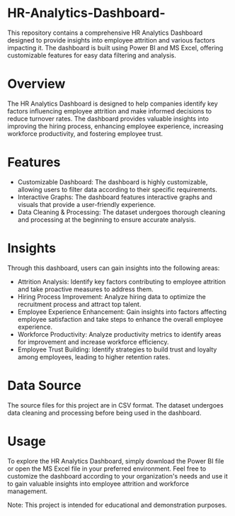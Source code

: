 # HR-Analytics-Dashboard-

This repository contains a comprehensive HR Analytics Dashboard designed to provide insights into employee attrition and various factors impacting it. The dashboard is built using Power BI and MS Excel, offering customizable features for easy data filtering and analysis.

# Overview
The HR Analytics Dashboard is designed to help companies identify key factors influencing employee attrition and make informed decisions to reduce turnover rates. The dashboard provides valuable insights into improving the hiring process, enhancing employee experience, increasing workforce productivity, and fostering employee trust.

# Features
* Customizable Dashboard: The dashboard is highly customizable, allowing users to filter data according to their specific requirements.
* Interactive Graphs: The dashboard features interactive graphs and visuals that provide a user-friendly experience.
* Data Cleaning & Processing: The dataset undergoes thorough cleaning and processing at the beginning to ensure accurate analysis.

# Insights
Through this dashboard, users can gain insights into the following areas:
* Attrition Analysis: Identify key factors contributing to employee attrition and take proactive measures to address them.
* Hiring Process Improvement: Analyze hiring data to optimize the recruitment process and attract top talent.
* Employee Experience Enhancement: Gain insights into factors affecting employee satisfaction and take steps to enhance the overall employee experience.
* Workforce Productivity: Analyze productivity metrics to identify areas for improvement and increase workforce efficiency.
* Employee Trust Building: Identify strategies to build trust and loyalty among employees, leading to higher retention rates.

# Data Source
The source files for this project are in CSV format. The dataset undergoes data cleaning and processing before being used in the dashboard.

# Usage
To explore the HR Analytics Dashboard, simply download the Power BI file or open the MS Excel file in your preferred environment. Feel free to customize the dashboard according to your organization's needs and use it to gain valuable insights into employee attrition and workforce management.

Note: This project is intended for educational and demonstration purposes.







